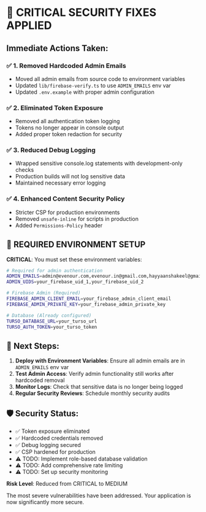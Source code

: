 # 🚨 CRITICAL SECURITY FIXES APPLIED

## Immediate Actions Taken:

### ✅ 1. Removed Hardcoded Admin Emails
- Moved all admin emails from source code to environment variables
- Updated `lib/firebase-verify.ts` to use `ADMIN_EMAILS` env var
- Updated `.env.example` with proper admin configuration

### ✅ 2. Eliminated Token Exposure  
- Removed all authentication token logging
- Tokens no longer appear in console output
- Added proper token redaction for security

### ✅ 3. Reduced Debug Logging
- Wrapped sensitive console.log statements with development-only checks
- Production builds will not log sensitive data
- Maintained necessary error logging

### ✅ 4. Enhanced Content Security Policy
- Stricter CSP for production environments
- Removed `unsafe-inline` for scripts in production
- Added `Permissions-Policy` header

## 🔧 REQUIRED ENVIRONMENT SETUP

**CRITICAL**: You must set these environment variables:

```bash
# Required for admin authentication
ADMIN_EMAILS=admin@evenour.com,evenour.in@gmail.com,hayyaanshakeel@gmail.com
ADMIN_UIDS=your_firebase_uid_1,your_firebase_uid_2

# Firebase Admin (Required)
FIREBASE_ADMIN_CLIENT_EMAIL=your_firebase_admin_client_email
FIREBASE_ADMIN_PRIVATE_KEY=your_firebase_admin_private_key

# Database (Already configured)
TURSO_DATABASE_URL=your_turso_url
TURSO_AUTH_TOKEN=your_turso_token
```

## 🎯 Next Steps:

1. **Deploy with Environment Variables**: Ensure all admin emails are in `ADMIN_EMAILS` env var
2. **Test Admin Access**: Verify admin functionality still works after hardcoded removal
3. **Monitor Logs**: Check that sensitive data is no longer being logged
4. **Regular Security Reviews**: Schedule monthly security audits

## 🛡️ Security Status:

- ✅ Token exposure eliminated
- ✅ Hardcoded credentials removed  
- ✅ Debug logging secured
- ✅ CSP hardened for production
- ⚠️ TODO: Implement role-based database validation
- ⚠️ TODO: Add comprehensive rate limiting
- ⚠️ TODO: Set up security monitoring

**Risk Level**: Reduced from CRITICAL to MEDIUM

The most severe vulnerabilities have been addressed. Your application is now significantly more secure.
